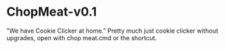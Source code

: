 # ChopMeat-v0.1
"We have Cookie Clicker at home." 
Pretty much just cookie clicker without upgrades, open with chop meat.cmd or the shortcut.
